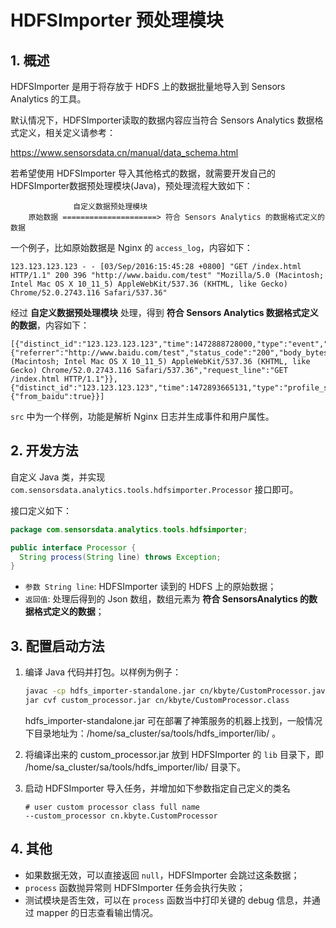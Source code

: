 # HDFSImporter 预处理模块

## 1. 概述

HDFSImporter 是用于将存放于 HDFS 上的数据批量地导入到 Sensors Analytics 的工具。

默认情况下，HDFSImporter读取的数据内容应当符合 Sensors Analytics 数据格式定义，相关定义请参考：

https://www.sensorsdata.cn/manual/data_schema.html

若希望使用 HDFSImporter 导入其他格式的数据，就需要开发自己的 HDFSImporter数据预处理模块(Java)，预处理流程大致如下：

```
              自定义数据预处理模块
    原始数据 =====================> 符合 Sensors Analytics 的数据格式定义的数据
```

一个例子，比如原始数据是 Nginx 的 `access_log`，内容如下：

```
123.123.123.123 - - [03/Sep/2016:15:45:28 +0800] "GET /index.html HTTP/1.1" 200 396 "http://www.baidu.com/test" "Mozilla/5.0 (Macintosh; Intel Mac OS X 10_11_5) AppleWebKit/537.36 (KHTML, like Gecko) Chrome/52.0.2743.116 Safari/537.36"
```

经过 **自定义数据预处理模块** 处理，得到 **符合 Sensors Analytics 数据格式定义的数据**，内容如下：

```
[{"distinct_id":"123.123.123.123","time":1472888728000,"type":"event","event":"RawPageView","properties":{"referrer":"http://www.baidu.com/test","status_code":"200","body_bytes_sent":396,"$ip":"123.123.123.123","$user_agent":"Mozilla/5.0 (Macintosh; Intel Mac OS X 10_11_5) AppleWebKit/537.36 (KHTML, like Gecko) Chrome/52.0.2743.116 Safari/537.36","request_line":"GET /index.html HTTP/1.1"}},{"distinct_id":"123.123.123.123","time":1472893665131,"type":"profile_set","properties":{"from_baidu":true}}]
```

`src` 中为一个样例，功能是解析 Nginx 日志并生成事件和用户属性。

## 2. 开发方法

自定义 Java 类，并实现 `com.sensorsdata.analytics.tools.hdfsimporter.Processor` 接口即可。

接口定义如下：

```java
package com.sensorsdata.analytics.tools.hdfsimporter;

public interface Processor {
  String process(String line) throws Exception;
}
```

* `参数 String line`: HDFSImporter 读到的 HDFS 上的原始数据；
* `返回值`: 处理后得到的 Json 数组，数组元素为 **符合 SensorsAnalytics 的数据格式定义的数据**；

## 3. 配置启动方法

1. 编译 Java 代码并打包。以样例为例子：

   ```bash
   javac -cp hdfs_importer-standalone.jar cn/kbyte/CustomProcessor.java
   jar cvf custom_processor.jar cn/kbyte/CustomProcessor.class
   ```

   hdfs_importer-standalone.jar 可在部署了神策服务的机器上找到，一般情况下目录地址为：/home/sa_cluster/sa/tools/hdfs_importer/lib/ 。

2. 将编译出来的 custom_processor.jar 放到 HDFSImporter 的 `lib` 目录下，即 /home/sa_cluster/sa/tools/hdfs_importer/lib/ 目录下。

3. 启动 HDFSImporter 导入任务，并增加如下参数指定自己定义的类名

   ```
   # user custom processor class full name
   --custom_processor cn.kbyte.CustomProcessor
   ```

## 4. 其他

* 如果数据无效，可以直接返回 `null`，HDFSImporter 会跳过这条数据；
* `process` 函数抛异常则 HDFSImporter 任务会执行失败；
* 测试模块是否生效，可以在 `process` 函数当中打印关键的 debug 信息，并通过 mapper 的日志查看输出情况。

